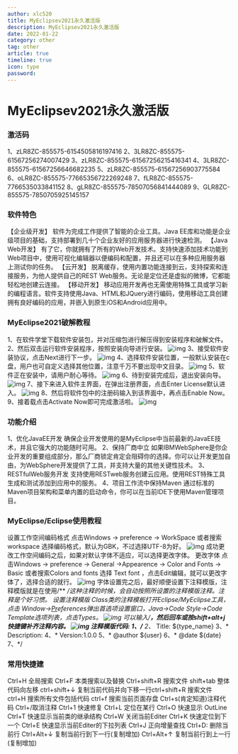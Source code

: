 ```yaml
---
author: xlc520
title: MyEclipsev2021永久激活版
description: MyEclipsev2021永久激活版
date: 2022-01-22
category: other
tag: other
article: true
timeline: true
icon: type
password: 
---
```

# MyEclipsev2021永久激活版

### 激活码

1、zLR8ZC-855575-6154505816197416
2、3LR8ZC-855575-61567256274007429
3、zLR8ZC-855575-61567256215416341
4、3LR8ZC-855575-61567256646682235
5、zLR8ZC-855575-61567256903775584
6、oLR8ZC-855575-77665356722269248
7、fLR8ZC-855575-7766535033841152
8、gLR8ZC-855575-78507056841444089
9、GLR8ZC-855575-7850705925145157

### 软件特色

【企业级开发】
软件为完成工作提供了智能的企业工具。Java EE库和功能是企业级项目的基础，支持部署到几十个企业友好的应用服务器进行快速检测。
【Java Web开发】
有了它，你就拥有了所有的Web开发技术。支持快速添加技术功能到Web项目中，使用可视化编辑器以便编码和配置，并且还可以在多种应用服务器上测试你的任务。
【云开发】
脱离缓存，使用内置功能连接到云，支持探索和连接服务，为他人提供自己的REST Web服务。无论是定位还是虚拟的微博，它都能轻松地创建云连接。
【移动开发】
移动应用开发再也无需使用特殊工具或学习新的编程语言。软件支持使用Java、HTML和JQuery进行编码，使用移动工具创建拥有良好编码的应用，并嵌入到原生iOS和Android应用中。

### MyEclipse2021破解教程

1、在软件学堂下载软件安装包，并对压缩包进行解压得到安装程序和破解文件。
2、然后双击运行软件安装程序，按照安装向导进行安装。
![img](https://gh.xlc520.tk/xlc520/MyImage/raw/main/MdImg/202106280930579127.jpg)
3、接受软件安装协议，点击Next进行下一步。
![img](https://gh.xlc520.tk/xlc520/MyImage/raw/main/MdImg/202106280931029971.jpg)
4、选择软件安装位置，一般默认安装在c盘，用户也可自定义选择其他位置，注意千万不要出现中文目录。
![img](https://gh.xlc520.tk/xlc520/MyImage/raw/main/MdImg/202106280931116442.jpg)
5、软件正在安装中，请用户耐心等待。
![img](https://gh.xlc520.tk/xlc520/MyImage/raw/main/MdImg/202106280931181934.jpg)
6、待到安装完成后，退出安装向导。
![img](https://gh.xlc520.tk/xlc520/MyImage/raw/main/MdImg/202106280931248968.jpg)
7、接下来进入软件主界面，在弹出注册界面，点击Enter License默认进入。
![img](https://gh.xlc520.tk/xlc520/MyImage/raw/main/MdImg/202106280931301641123212.jpg)
8、然后将软件包中的注册码输入到该界面中，再点击Enable Now。
9、接着载点击Activate Now即可完成激活啦。
![img](https://gh.xlc520.tk/xlc520/MyImage/raw/main/MdImg/202106280931445590.jpg)

### 功能介绍

1、优化JavaEE开发
确保企业开发使用的是MyEclipse中当前最新的JavaEE技术，并且它强大的功能随时可用。
2、保持厂商中立
如果IBMWebSphere是你企业开发的重要组成部分，那么厂商锁定肯定会阻碍你的选择。你可以让开发更加自由，为WebSphere开发提供了工具，并支持大量的其他关键性技术。
3、RESTfulWeb服务开发
支持使用RESTweb服务创建云应用。使用REST特殊工具生成和测试添加到应用中的服务。
4、项目工作流中保持Maven
通过标准的Maven项目架构和菜单内置的启动命令，你可以在当前IDE下使用Maven管理项目。

### MyEclipse/Eclipse使用教程

设置工作空间编码格式
点击Windows → preference → WorkSpace
或者搜索workspace
选择编码格式，默认为GBK，不过选择UTF-8为好。
![img](https://gh.xlc520.tk/xlc520/MyImage/raw/main/MdImg/202107091052554606.jpg)
成功更改工作空间编码之后，如果对默认字体不适应，可以选择更改字体。
更改字体
点击Windows → preference → General →Appearence → Color and Fonts → Basic
或者搜索Colors and fonts
选择 Text font ，点击Edit编辑，就可以更改字体了，选择合适的就行。
![img](https://gh.xlc520.tk/xlc520/MyImage/raw/main/MdImg/202107091053019148.jpg)
字体设置完之后，最好顺便设置下注释模版，注释模版就是在使用/** */这种注释的时候，会自动按照所设置的注释模版注释。注释是个好习惯。
设置注释模版
Class类的注释模板打开Eclipse/MyEclipse工具，点击 Window->[Pr](http://www.xue51.com/zt/Premierebbdq/)eferences弹出首选项设置窗口，Java->Code Style->Code Template选项列表，点击Types。
![img](https://gh.xlc520.tk/xlc520/MyImage/raw/main/MdImg/20210709105305842.jpg)
可以输入/**，然后回车或按shift+alt+j快捷键补齐注释内容。
![img](https://gh.xlc520.tk/xlc520/MyImage/raw/main/MdImg/202107091053091687.jpg)
注释模版代码:
1、/**
2、* Title: ${type_name}
3、* Description:
4、* Version:1.0.0
5、* @author ${user}
6、* @date ${date}
7、*/

### 常用快捷建

Ctrl+H 全局搜索
Ctrl+F 本类搜索以及替换
Ctrl+shift+R 搜索文件
shift+tab 整体代码向左移
ctrl+shift+↓ 复制当前代码并向下移一行ctrl+shift+R 搜索文件
ctrl+H 搜索所有文件包括代码
ctrl+f 搜索当前页面存盘
Ctrl+s(肯定知道)注释代码
Ctrl+/取消注释
Ctrl+1 快速修复
Ctrl+L 定位在某行
Ctrl+O 快速显示 OutLine
Ctrl+T 快速显示当前类的继承结构
Ctrl+W 关闭当前Editer
Ctrl+K 快速定位到下一个
Ctrl+E 快速显示当前Editer的下拉列表
Ctrl+J 正向增量查找
Ctrl+D: 删除当前行
Ctrl+Alt+↓ 复制当前行到下一行(复制增加)
Ctrl+Alt+↑ 复制当前行到上一行(复制增加)